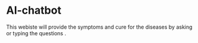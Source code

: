 # AI-chatbot
This webiste will provide the symptoms and cure for the diseases by asking or typing the questions .
